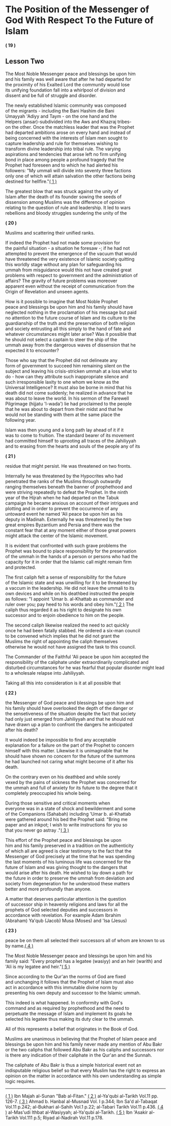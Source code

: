 The Position of the Messenger of God With Respect To the Future of Islam
========================================================================

**( 19 )**

Lesson Two
----------

The Most Noble Messenger peace and blessings be upon him  
 and his family was well aware that after he had departed for  
 the proximity of his Exalted Lord the community would lose  
 its unifying foundation fall into a whirlpool of division and  
 dissent and be full of struggle and disorder.

The newly established Islamic community was composed  
 of the migrants - including the Bani Hashim die Bani  
 Umayyah 'Adiyy and Taym - on the one hand and the  
 Helpers (ansar)-subdivided into the Aws and Khazraj tribes-  
 on the other. Once the matchless leader that was the Prophet  
 had departed ambitions arose on every hand and instead of  
 being concerned with the interests of Islam men sought to  
 capture leadership and rule for themselves wishing to  
 transform divine leadership into tribal rule. The varying  
 aspirations and tendencies that arose left no firm unifying  
 bond in place among people a profound tragedy that the  
 Prophet had foreseen and to which he had alerted his  
 followers: "My ummali will divide into seventy three factions  
 only one of which will attain salvation the other factions being  
 destined for hellfire."[( 1 )](#p1)

The greatest blow that was struck against the unity of  
 Islam after the death of its founder sowing the seeds of  
 dissension among Muslims was the difference of opinion  
 relating to the question of rule and leadership. It led to wars  
 rebellions and bloody struggles sundering the unity of the  
  

**( 20 )**

Muslims and scattering their unified ranks.

If indeed the Prophet had not made some provision for  
 the painful situation - a situation he foresaw -; if he had not  
 attempted to prevent the emergence of the vacuum that would  
 have threatened the very existence of Islamic society quitting  
 this worldly stage without any plan for safeguarding his  
 ummah from misguidance would this not have created great  
 problems with respect to government and the administration of  
 affairs? The gravity of future problems was moreover  
 apparent even without the receipt of communication from the  
 Origin of Revelation and unseen agents.

How is it possible to imagine that Most Noble Prophet  
 peace and blessings be upon him and his family should have  
 neglected nothing in the proclamation of his message but paid  
 no attention to the future course of Islam and its culture to the  
 guardianship of the truth and the preservation of both religion  
 and society entrusting all this simply to the hand of fate and  
 whatever circumstances might later arise? Was it possible that  
 he should not select a captain to steer the ship of the  
 ummah away from the dangerous waves of dissension that he  
 expected it to encounter?

Those who say that the Prophet did not delineate any  
 form of government to succeed him remaining silent on the  
 subject and leaving his crisis-stricken ummah at a loss what to  
 do - how can they attribute such inappropriate silence and  
 such irresponsible laxity to one whom we know as the  
 Universal Intelligence? It must also be borne in mind that his  
 death did not come suddenly; he realized in advance that he  
 was about to leave the world. In his sermon of the Farewell  
 Pilgrimage (hijjatu 'l-wada') lie had proclaimed to the people  
 that he was about to depart from their midst and that he  
 would not be standing with them at the same place the  
 following year.

Islam was then young and a long path lay ahead of it if it  
 was to come to fruition. The standard bearer of its movement  
 had committed himself to uprooting all traces of the Jahiliyyah  
 and to erasing from the hearts and souls of the people any of its  
  

**( 21 )**

residue that might persist. He was threatened on two fronts.

Internally he was threatened by the Hypocrites who had  
 penetrated the ranks of the Muslims through outwardly  
 ranging themselves beneath the banner of prophethood and  
 were striving repeatedly to defeat the Prophet. In the ninth  
 year of the Hijrah when he had departed on the Tabuk  
 campaign he became anxious on account of their intrigues and  
 plotting and in order to prevent the occurrence of any  
 untoward event he named 'Ali peace be upon him as his  
 deputy in Madinah. Externally he was threatened by the two  
 great empires Byzantium and Persia and there was the  
 constant fear that at any moment either of those great powers  
 might attack the center of the Islamic movement.

It is evident that confronted with such grave problems the  
 Prophet was bound to place responsibility for the preservation  
 of the ummah in the hands of a person or persons who had the  
 capacity for it in order that the Islamic call might remain firm  
 and protected.

The first caliph felt a sense of responsibility for the future  
 of the Islamic state and was unwilling for it to be threatened by  
 a vaccum in the leadership. He did not leave the ummali to its  
 own devices and while on his deathbed instructed the people  
 as follows: "I appoint 'Umar b. al-Khattab as commander and  
 ruler over you; pay heed to his words and obey him."[( 2 )](#p2) The  
 caliph thus regarded it as his right to designate his own  
 successor and to enjoin obedience to him on the people.

The second caliph likewise realized the need to act quickly  
 once he had been fatally stabbed. He ordered a six-man council  
 to be convened which implies that he did not grant the  
 Muslims the right of appointing the caliph themselves  
 otherwise he would not have assigned the task to this council.

The Commander of the Faithful 'Ali peace be upon him accepted the
responsibility of the caliphate under extraordinarily complicated and
disturbed circumstances for he was fearful that popular disorder might
lead to a wholesale relapse into Jahiliyyah.

Taking all this into consideration is it at all possible that  

**( 22 )**

the Messenger of God peace and blessings be upon him and  
 his family should have overlooked the depth of the danger or  
 the sensetiveness of the situation despite the fact that society  
 had only just emerged from Jahiliyyah and that he should not  
 have drawn up a plan to confront the dangers he anticipated  
 after his death?

It would indeed be impossible to find any acceptable  
 explanation for a failure on the part of the Prophet to concern  
 himself with this matter. Likewise it is unimaginable that he  
 should have shown no concern for the future of the summons  
 he had launched not caring what might become of it after his  
 death.

On the contrary even on his deathbed and while sorely  
 vexed by the pains of sickness the Prophet was concerned for  
 the ummah and full of anxiety for its future to the degree that it  
 completely preoccupied his whole being.

During those sensitive and critical moments when  
 everyone was in a state of shock and bewilderment and some  
 of the Companions (Sahabah) including 'Umar b. al-Khattab  
 were gathered around his bed the Prophet said: "Bring me  
 paper and an inkpot; I wish to write instructions for you so  
 that you never go astray ."[( 3 )](#p3)

This effort of the Prophet peace and blessings be upon  
 him and his family preserved in a tradition on the authenticity  
 of which all are agreed is clear testimony to the fact that the  
 Messenger of God precisely at the time that he was spending  
 the last moments of his luminous life was concerned for the  
 future of Islam and was giving thought to the dangers that  
 would arise after his death. He wished to lay down a path for  
 the future in order to preserve the ummah from deviation and  
 society from degeneration for he understood these matters  
 better and more profoundly than anyone.

A matter that deserves particular attention is the question  
 of successor ship in heavenly religions and laws for all the  
 prophets of God selected deputies and successors in  
 accordance with revelation. For example Adam Ibrahim  
 (Abraham) Ya'qub (Jacob) Musa (Moses) and 'Isa (Jesus)  

**( 23 )**

peace be on them all selected their successors all of whom are known to
us by name.[( 4 )](#p4)

The Most Noble Messenger peace and blessings be upon him and his family
said: "Every prophet has a legatee (wasiyy) and an heir (warith) and
'Ali is my legatee and heir."[( 5 )](#p5)

Since according to the Qur'an the norms of God are fixed  
 and unchanging it follows that the Prophet of Islam must also  
 act in accordance with this immutable divine norm by  
 presenting his own deputy and successor to the Islamic ummah.

This indeed is what happened. In conformity with God's  
 command and as required by prophethood and the need to  
 perpetuate the message of Islam and implement its goals he  
 selected his legatee thus making its duty clear to the ummah.

All of this represents a belief that originates in the Book of God.

Muslims are unanimous in believing that the Prophet of Islam peace and
blessings be upon him and his family never made any mention of Abu Bakr
or the two caliphs that followed Abu Bakr as his caliphs and successors
nor is there any indication of their caliphate in the Qur'an and the
Sunnah.

The caliphate of Abu Bakr is thus a simple historical event not an
indisputable religious belief so that every Muslim has the right to
express an opinion on the matter in accordance with his own
understanding as simple logic requires.

------------------------------------------------------------------------

[( 1 )](#m1) Ibn Majah al-Sunan "Bab al-Fitan." [( 2 )](#m2) al-Ya'qubi
al-Tarikh Vol.11 pp. 126-7. [( 3 )](#m3) Ahmad b. Hanbal al-Musnad Vol.
I p.344; Ibn Sa'd al-Tabaqat Vol.11 p.242; al-Bukhari al-Sahih Vol.1
p.22; al-Tabari Tarikh Vol.11 p.436. [( 4 )](#m4) al-Mas'udi Ithbat
al-Wasiyyah; al-Ya'qubi al-Tarikh. [( 5 )](#m5) Ibn 'Asakir al-Tarikh
Vol.111 p.5; Riyad al-Nadirah Vol.11 p.178.
